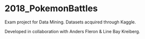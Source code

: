 # 2018_PokemonBattles

Exam project for Data Mining. Datasets acquired through Kaggle.

Developed in collaboration with Anders Fleron & Line Bay Kreiberg.
